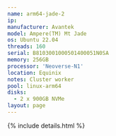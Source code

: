 ```yaml
---
name: arm64-jade-2
ip:
manufacturer: Avantek
model: Ampere(TM) Mt Jade
os: Ubuntu 22.04
threads: 160
serial: B8103001000501400051N0SA
memory: 256GB
processor: 'Neoverse-N1'
location: Equinix
notes: Cluster worker
pool: linux-arm64
disks:
  - 2 x 900GB NVMe
layout: page
---
```

{% include details.html %} 

